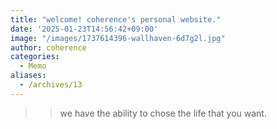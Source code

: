 ```yaml
---
title: "welcome! coherence's personal website."
date: '2025-01-23T14:56:42+09:00'
image: "/images/1737614396-wallhaven-6d7g2l.jpg"
author: coherence
categories:
  - Memo
aliases:
  - /archives/13
---
```


> > we have the ability to chose the life that you want.
